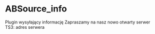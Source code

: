 # ABSource_info

Plugin wysyłający informację
  Zapraszamy na nasz nowo otwarty serwer TS3: adres serwera
